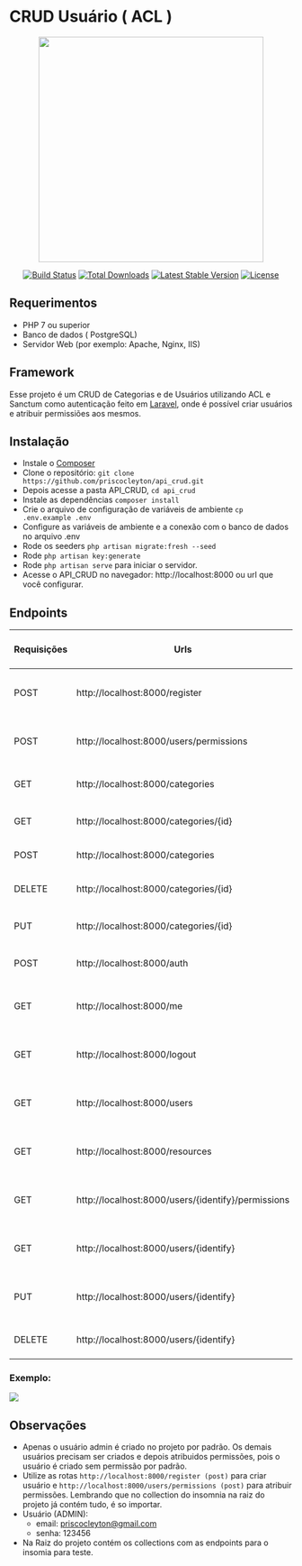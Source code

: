 # CRUD Usuário ( ACL )

<p align="center"><a href="https://laravel.com" target="_blank"><img src="https://raw.githubusercontent.com/laravel/art/master/logo-lockup/5%20SVG/2%20CMYK/1%20Full%20Color/laravel-logolockup-cmyk-red.svg" width="400"></a></p>

<p align="center">
<a href="https://travis-ci.org/laravel/framework"><img src="https://travis-ci.org/laravel/framework.svg" alt="Build Status"></a>
<a href="https://packagist.org/packages/laravel/framework"><img src="https://img.shields.io/packagist/dt/laravel/framework" alt="Total Downloads"></a>
<a href="https://packagist.org/packages/laravel/framework"><img src="https://img.shields.io/packagist/v/laravel/framework" alt="Latest Stable Version"></a>
<a href="https://packagist.org/packages/laravel/framework"><img src="https://img.shields.io/packagist/l/laravel/framework" alt="License"></a>
</p>

## Requerimentos

* PHP 7 ou superior
* Banco de dados ( PostgreSQL)
* Servidor Web (por exemplo: Apache, Nginx, IIS)

## Framework

Esse projeto é um CRUD de Categorias e de Usuários utilizando ACL e Sanctum como autenticação feito em [Laravel](http://laravel.com), onde é possível criar usuários e atribuir permissiões aos mesmos.

## Instalação

* Instale o [Composer](https://getcomposer.org/download)
* Clone o repositório: `git clone https://github.com/priscocleyton/api_crud.git`
* Depois acesse a pasta API_CRUD, `cd api_crud`
* Instale as dependências `composer install`
* Crie o arquivo de configuração de variáveis de ambiente `cp .env.example .env`
* Configure as variáveis de ambiente e a conexão com o banco de dados no arquivo .env
* Rode os seeders `php artisan migrate:fresh --seed`
* Rode `php artisan key:generate`
* Rode `php artisan serve` para iniciar o servidor.
* Acesse o API_CRUD no navegador: http://localhost:8000 ou url que você configurar.

## Endpoints

Requisições | Urls | Descrição | Parâmetros (headers)| Descrição no Collection | 
--- | --- | --- | ---| ---
 POST | http://localhost:8000/register | Retorna dados do usuário logado |  | CREATE USER  |
 POST | http://localhost:8000/users/permissions | Cria permissões para um usuário | `` Bearer {{ access_token }} `` | CREATE  PERMISSION USER |
 GET | http://localhost:8000/categories | Lista todas as categorias | `` Bearer {{ access_token }} `` | LIST ALL CATEGORIES |
 GET | http://localhost:8000/categories/{id} | Lista categoria pelo id | `` Bearer {{ access_token }} `` | LIST CATEGORY BY ID |
 POST | http://localhost:8000/categories | Cria Categoria | `` Bearer {{ access_token }} `` | CREATE CATEGORY |
 DELETE | http://localhost:8000/categories/{id} | Deletar categoria pelo id | `` Bearer {{ access_token }} `` | DELETE CATEGORY |
 PUT | http://localhost:8000/categories/{id} | Atualiza categoria pelo id | `` Bearer {{ access_token }} `` | UPDATE CATEGORY |
 POST | http://localhost:8000/auth | Autenticação de login na API |  | USER AUTH |
 GET | http://localhost:8000/me | Mostra dados do usuário logado | `` Bearer {{ access_token }} `` | USER ME |
 GET | http://localhost:8000/logout | Retorna dados do usuário logado | `` Bearer {{ access_token }} `` | USER LOGOUT |
 GET | http://localhost:8000/users | Retorna todos os usuários cadastrados | `` Bearer {{ access_token }} `` | USERS |
 GET | http://localhost:8000/resources | Retorna todos os detalhes das permissões | `` Bearer {{ access_token }} `` | RESOURCE |
 GET | http://localhost:8000/users/{identify}/permissions | Verifica as permissões de um usuário | `` Bearer {{ access_token }} `` | USER PERMISSION |
 GET | http://localhost:8000/users/{identify} | Retorna dados de um usuário pelo identify | `` Bearer {{ access_token }} `` | USER BY IDENTIFY |
 PUT | http://localhost:8000/users/{identify} | Atualiza os dados de um usuário pelo identify | `` Bearer {{ access_token }} `` | USER |
 DELETE | http://localhost:8000/users/{identify} | Exclui um usuário pelo identify | `` Bearer {{ access_token }} `` | USER |

### Exemplo:
<img src="https://uploaddeimagens.com.br/images/003/739/569/full/API_PRINT_2.png?1645505918" >

## Observações
* Apenas o usuário admin é criado no projeto por padrão. Os demais usuários precisam ser criados e depois atribuidos permissões, pois o usuário é criado sem permissão por padrão.
* Utilize as rotas ``http://localhost:8000/register (post)`` para criar usuário e ``http://localhost:8000/users/permissions (post)`` para atribuir permissões. Lembrando que no collection do insomnia na raiz do projeto já contém tudo, é so importar.
* Usuário (ADMIN): 
    * email: priscocleyton@gmail.com 
     * senha: 123456
* Na Raiz do projeto contém os collections com as endpoints para o insomia para teste.
